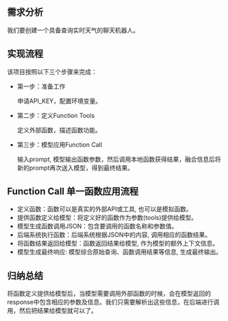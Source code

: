 ## 需求分析
我们要创建一个具备查询实时天气的聊天机器人。

## 实现流程
该项目按照以下三个步骤来完成：
+ 第一步：准备工作
  
    申请API_KEY，配置环境变量。
  
+ 第二步：定义Function Tools

    定义外部函数，描述函数功能。
  
+ 第三步：模型应用Function Call

    输入prompt, 模型输出函数参数，然后调用本地函数获得结果，融合信息后将新的prompt再次送入模型，得到最终结果。
   
## Function Call 单一函数应用流程
+ 定义函数：函数可以是真实的外部API或工具, 也可以是模拟函数。
+ 提供函数定义给模型：将定义好的函数作为参数(tools)提供给模型。
+ 模型生成函数调用JSON：包含要调用的函数名称和参数值。
+ 后端系统执行函数：后端系统根据JSON中的内容, 调用相应的函数结果。
+ 将函数结果返回给模型：函数返回结果给模型, 作为模型的额外上下文信息。
+ 模型生成最终响应: 模型综合原始查询、函数调用结果等信息, 生成最终输出。

## 归纳总结
将函数定义提供给模型后，当模型需要调用外部函数的时候，会在模型返回的response中包含相应的参数及信息。我们只需要解析出这些信息，在后端进行调用，然后把结果给模型就可以了。